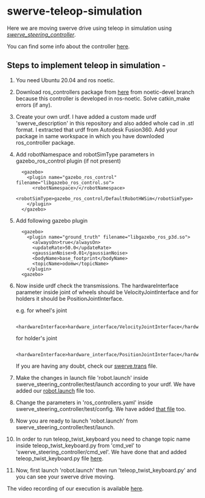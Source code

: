 # swerve-teleop-simulation

Here we are moving swerve drive using teleop in simulation using [*swerve_steering_controller*](https://github.com/MarkNaeem/ros_controllers/tree/noetic-devel/swerve_steering_controller).

You can find some info about the controller [here](https://discourse.ros.org/t/independent-swerve-steering-controller-for-ros-control/21534).

## Steps to implement teleop in simulation -
1. You need Ubuntu 20.04 and ros noetic.
2. Download ros_controllers package from [here](https://github.com/MarkNaeem/ros_controllers) from noetic-devel branch because this controller is developed in ros-noetic. Solve catkin_make errors (if any).
3. Create your own urdf. I have added a custom made urdf 'swerve_description' in this repository and also added whole cad in .stl format. I extracted that urdf from Autodesk Fusion360. Add your package in same workspace in which you have downloded ros_controller package.
4. Add robotNamespace and robotSimType parameters in gazebo_ros_control plugin (if not present)
    ```
      <gazebo>
        <plugin name="gazebo_ros_control" filename="libgazebo_ros_control.so">
          <robotNamespace>/</robotNamespace>
          <robotSimType>gazebo_ros_control/DefaultRobotHWSim</robotSimType>
        </plugin>
      </gazebo>
    ```
5. Add following gazebo plugin
    ```
      <gazebo>
        <plugin name="ground_truth" filename="libgazebo_ros_p3d.so">
          <alwaysOn>true</alwaysOn>
          <updateRate>50.0</updateRate>
          <gaussianNoise>0.01</gaussianNoise>
          <bodyName>base_footprint</bodyName>
          <topicName>odomw</topicName>
        </plugin>
      <gazebo>
    ```
6. Now inside urdf check the transmissions. The hardwareInterface parameter inside joint of wheels should be VelocityJointInterface and for holders it should be PositionJointInterface.
   
   e.g. for wheel's joint
   ```
    <hardwareInterface>hardware_interface/VelocityJointInterface</hardwareInterface>
   ```
   for holder's joint
   ```
    <hardwareInterface>hardware_interface/PositionJointInterface</hardwareInterface>
   ```
   If you are having any doubt, check our [swerve.trans](swerve_description/urdf/swerve.trans) file.
7. Make the changes in launch file 'robot.launch' inside swerve_steering_controller/test/launch according to your urdf. We have added our [robot.launch](robot.launch) file too.
8. Change the parameters in 'ros_controllers.yaml' inside swerve_steering_controller/test/config. We have added [that file](ros_controllers.yaml) too. 
9. Now you are ready to launch 'robot.launch' from swerve_steering_controller/test/launch.
10. In order to run teleop_twist_keyboard you need to change topic name inside teleop_twist_keyboard.py from 'cmd_vel' to 'swerve_steering_controller/cmd_vel'. We have done that and added teleop_twist_keyboard.py file [here](swerve_description/src/).
11. Now, first launch 'robot.launch' then run 'teleop_twist_keyboard.py' and you can see your swerve drive moving.

The video recording of our execution is available [here](https://drive.google.com/file/d/1kYHKWMpJTP2jgG3VVFELKF4HQYFddLgw/view?usp=sharing).
